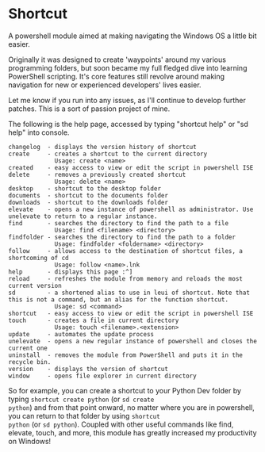 # Shortcut
A powershell module aimed at making navigating the Windows OS a little bit easier.

Originally it was designed to create 'waypoints' around my various programming folders, but soon became my full fledged dive into learning PowerShell scripting. It's core features still revolve around making navigation for new or experienced developers' lives easier.

Let me know if you run into any issues, as I'll continue to develop further patches. This is a sort of passion project of mine.

The following is the help page, accessed by typing "shortcut help" or "sd help" into console.
```
changelog  - displays the version history of shortcut
create     - creates a shortcut to the current directory
             Usage: create <name>
created    - easy access to view or edit the script in powershell ISE
delete     - removes a previously created shortcut
             Usage: delete <name>
desktop    - shortcut to the desktop folder
documents  - shortcut to the documents folder
downloads  - shortcut to the downloads folder
elevate    - opens a new instance of powershell as administrator. Use unelevate to return to a regular instance.
find       - searches the directory to find the path to a file
             Usage: find <filename> <directory>
findfolder - searches the directory to find the path to a folder
             Usage: findfolder <foldername> <directory>
follow     - allows access to the destination of shortcut files, a shortcoming of cd
             Usage: follow <name>.lnk
help       - displays this page :^]
reload     - refreshes the module from memory and reloads the most current version
sd         - a shortened alias to use in leui of shortcut. Note that this is not a command, but an alias for the function shortcut.
             Usage: sd <command>
shortcut   - easy access to view or edit the script in powershell ISE
touch      - creates a file in current directory
             Usage: touch <filename>.<extension>
update     - automates the update process
unelevate  - opens a new regular instance of powershell and closes the current one
uninstall  - removes the module from PowerShell and puts it in the recycle bin.
version    - displays the version of shortcut
window     - opens file explorer in current directory
```

So for example, you can create a shortcut to your Python Dev folder by typing <code>shortcut create python</code> (or <code>sd create python</code>) and from that point onward, no matter where you are in powershell, you can return to that folder by using <code>shortcut python</code> (or <code>sd python</code>). Coupled with other useful commands like find, elevate, touch, and more, this module has greatly increased my productivity on Windows!
